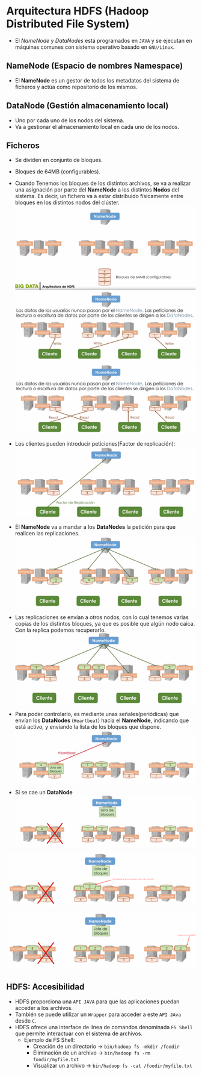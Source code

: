 # Arquitectura HDFS (Hadoop Distributed File System)

* El *NameNode* y *DataNodes* está programados en `JAVA` y se ejecutan en máquinas comunes con sistema operativo basado en `GNU/Linux`. 

## NameNode (Espacio de nombres Namespace)
* El **NameNode** es un gestor de todos los metadatos del sistema de ficheros y actúa como repositorio de los mismos.

## DataNode (Gestión almacenamiento local)
* Uno por cada uno de los nodos del sistema.
* Va a gestionar el almacenamiento local en cada uno de los nodos.

## Ficheros
* Se dividen en conjunto de bloques.
* Bloques de 64MB (configurables).
* Cuando Tenemos los bloques de los distintos archivos, se va a realizar una asignación por parte del **NameNode** a los distintos **Nodos** del sistema. Es decir, un fichero va a estar distribuido físicamente entre bloques en los distintos nodos del clúster.
![Arquitectura](../images/08_hdfs.png)
![Arquitectura](../images/09_hdfs.png)
![Arquitectura](../images/10_hdfs.png)
   
* Los clientes pueden introducir peticiones(Factor de replicación):
![Arquitectura](../images/11_hdfs.png)

* El **NameNode** va a mandar a los **DataNodes** la petición para que realicen las replicaciones.
![Arquitectura](../images/12_hdfs.png)
  
* Las replicaciones se envían a otros nodos, con lo cual tenemos varias copias de los distintos bloques, ya que es posible que algún nodo caíca. Con la replica podemos recuperarlo.
![Arquitectura](../images/13_hdfs.png)
  
* Para poder controlarlo, es mediante unas señales(periódicas) que envían los **DataNodes** (`Heartbeat`) hacia el **NameNode**, indicando que está activo, y enviando la lista de los bloques que dispone.
![Arquitectura](../images/14_hdfs.png)
  
* Si se cae un **DataNode**
![Arquitectura](../images/15_hdfs.png)

![Arquitectura](../images/16_hdfs.png)
  
![Arquitectura](../images/17_hdfs.png)

## HDFS: Accesibilidad

* HDFS proporciona una `API JAVA` para que las aplicaciones puedan acceder a los archivos.
* También se puede utilizar un `Wrapper` para acceder a este `API JAva` desde `C`.
* HDFS ofrece una interface de línea de comandos denominada `FS Shell` que permite interactuar con el sistema de archivos.
  * Ejemplo de FS Shell:
    * Creación de un directorio -> `bin/hadoop fs -mkdir /foodir`
    * Eliminación de un archivo -> `bin/hadoop fs -rm foodir/myfile.txt`
    * Visualizar un archivo     -> `bin/hadoop fs -cat /foodir/myfile.txt`